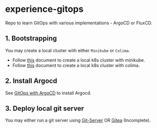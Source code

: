# experience-gitops

Repo to learn GitOps with various implementations - ArgoCD or FluxCD.

## 1. Bootstrapping

You may create a local cluster with either `Minikube` or `Colima`.

* Follow [this](./docs/local-k8s-cluster-with-minikube.md) document to create a local k8s cluster with minikube.
* Follow [this](./docs/local-k8s-cluster-with-colima.md) document to create a local k8s cluster with colima.

## 2. Install Argocd

See [GitOps with ArgoCD](docs/argocd-installation.md) to install Argocd.


## 3. Deploy local git server

You may either run a git server using [Git-Server](./docs/local-git-server.md) OR [Gitea](./docs/local-git-server-with-gitea.md) (Incomplete).
